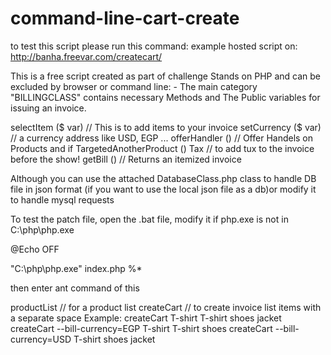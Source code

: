 # command-line-cart-create
to test this script please run this command:
example hosted script on: http://banha.freevar.com/createcart/

This is a free script created as part of challenge
Stands on PHP and can be excluded by browser or command line: -
The main category "BILLINGCLASS" contains necessary Methods and
The Public variables for issuing an invoice.

selectItem ($ var) // This is to add items to your invoice
setCurrency ($ var) // a currency address like USD, EGP ...
offerHandler () // Offer Handels on Products and if TargetedAnotherProduct ()
Tax // to add tux to the invoice before the show!
getBill () // Returns an itemized invoice

Although you can use the attached DatabaseClass.php class to handle DB file in json format (if you want to use the local json file as a db)or modify it to handle mysql requests

To test the patch file, open the .bat file, modify it if php.exe is not in C:\php\php.exe

@Echo OFF

"C:\php\php.exe" index.php %*

then enter ant command of this

productList // for a product list
createCart // to create invoice list items with a separate space
Example: 
createCart T-shirt T-shirt shoes jacket
createCart --bill-currency=EGP T-shirt T-shirt shoes
createCart --bill-currency=USD T-shirt shoes jacket

